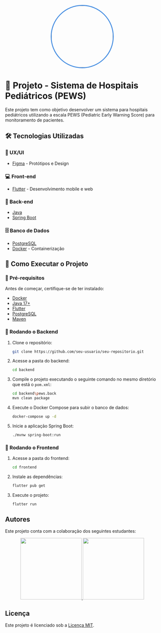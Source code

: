 <p align="center"> 
  <img height="200px" 
       src="https://avatars.githubusercontent.com/u/189394862?s=400&u=665c7579b2577c8f5575bef64ae2ac89498e9e6e&v=4"
       style="border: 3px solid #4A90E2; border-radius: 50%;">
</p>

# 📌 Projeto - Sistema de Hospitais Pediátricos (PEWS)

Este projeto tem como objetivo desenvolver um sistema para hospitais pediátricos utilizando a escala PEWS (Pediatric Early Warning Score) para monitoramento de pacientes.

## 🛠 Tecnologias Utilizadas

### 🎨 UX/UI
- [Figma](https://www.figma.com/) - Protótipos e Design

### 💻 Front-end
- [Flutter](https://flutter.dev/) - Desenvolvimento mobile e web

### 🚀 Back-end
- [Java](https://www.java.com/)
- [Spring Boot](https://spring.io/projects/spring-boot)

### 🗄 Banco de Dados
- [PostgreSQL](https://www.postgresql.org/)
- [Docker](https://www.docker.com/) - Containerização

## 📌 Como Executar o Projeto

### 🔧 Pré-requisitos
Antes de começar, certifique-se de ter instalado:
- [Docker](https://www.docker.com/get-started)
- [Java 17+](https://www.oracle.com/java/technologies/javase/jdk17-archive-downloads.html)
- [Flutter](https://flutter.dev/docs/get-started/install)
- [PostgreSQL](https://www.postgresql.org/download/)
- [Maven](https://maven.apache.org/download.cgi)

### 🚀 Rodando o Backend
1. Clone o repositório:
   ```sh
   git clone https://github.com/seu-usuario/seu-repositorio.git
   ```
2. Acesse a pasta do backend:
   ```sh
   cd backend
   ```
 3. Compile o projeto executando o seguinte comando no mesmo diretório que está o `pom.xml`:
     ```sh
     cd backend\pews.back
     mvn clean package
     ```
4. Execute o Docker Compose para subir o banco de dados:
   ```sh
   docker-compose up -d
   ```
5. Inicie a aplicação Spring Boot:
   ```sh
   ./mvnw spring-boot:run
   ```

### 📱 Rodando o Frontend
1. Acesse a pasta do frontend:
   ```sh
   cd frontend
   ```
2. Instale as dependências:
   ```sh
   flutter pub get
   ```
3. Execute o projeto:
   ```sh
   flutter run
   ```


## Autores

Este projeto conta com a colaboração dos seguintes estudantes:

<p align="center">
  <a href="https://www.github.com/cDanx" target="_blank">
    <img height="200px" src="https://avatars.githubusercontent.com/u/110854412?v=4">
  </a>
    <a href="https://github.com/gabfarmarcondes" target="_blank">
    <img height="200px" src="https://avatars.githubusercontent.com/u/39389389?v=4">
  </a>
</p>

## Licença

Este projeto é licenciado sob a [Licença MIT](https://opensource.org/license/mit/).
